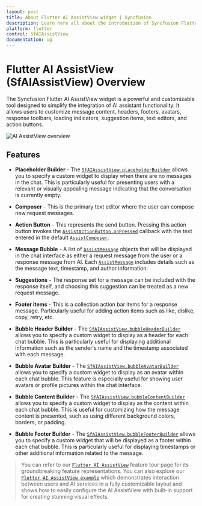 ```yaml
---
layout: post
title: About Flutter AI AssistView widget | Syncfusion 
description: Learn here all about the introduction of Syncfusion Flutter AI AssistView (SfAIAssistView) widget, its features, and more.
platform: flutter
control: SfAIAssistView
documentation: ug
---
```


# Flutter AI AssistView (SfAIAssistView) Overview

The Syncfusion Flutter AI AssistView widget is a powerful and customizable tool designed to simplify the integration of AI assistant functionality. It allows users to customize message content, headers, footers, avatars, response toolbars, loading indicators, suggestion items, text editors, and action buttons.

![AI AssistView overview](images/overview/assist-overview.gif)

## Features

* **Placeholder Builder** - The [`SfAIAssistView.placeholderBuilder`](https://pub.dev/documentation/syncfusion_flutter_chat/28.1.33-beta/assist_view/SfAIAssistView/placeholderBuilder.html) allows you to specify a custom widget to display when there are no messages in the chat. This is particularly useful for presenting users with a relevant or visually appealing message indicating that the conversation is currently empty.

* **Composer** - This is the primary text editor where the user can compose new request messages.

* **Action Button** - This represents the send button. Pressing this action button invokes the [`AssistActionButton.onPressed`](https://pub.dev/documentation/syncfusion_flutter_chat/28.1.33-beta/assist_view/AssistActionButton/onPressed.html) callback with the text entered in the default [`AssistComposer`](https://pub.dev/documentation/syncfusion_flutter_chat/28.1.33-beta/assist_view/AssistComposer-class.html).

* **Message Bubble** -  A list of [`AssistMessage`](https://pub.dev/documentation/syncfusion_flutter_chat/28.1.33-beta/assist_view/AssistMessage-class.html) objects that will be displayed in the chat interface as either a request message from the user or a response message from AI. Each [`AssistMessage`](https://pub.dev/documentation/syncfusion_flutter_chat/28.1.33-beta/assist_view/AssistMessage-class.html) includes details such as the message text, timestamp, and author information.

* **Suggestions** - The response set for a message can be included with the response itself, and choosing this suggestion can be treated as a new request message.

* **Footer items** - This is a collection action bar items for a response message. Particularly useful for adding action items such as like, dislike, copy, retry, etc.

* **Bubble Header Builder** - The [`SfAIAssistView.bubbleHeaderBuilder`](https://pub.dev/documentation/syncfusion_flutter_chat/28.1.33-beta/assist_view/SfAIAssistView/bubbleHeaderBuilder.html) allows you to specify a custom widget to display as a header for each chat bubble. This is particularly useful for displaying additional information such as the sender's name and the timestamp associated with each message.

* **Bubble Avatar Builder** - The [`SfAIAssistView.bubbleAvatarBuilder`](https://pub.dev/documentation/syncfusion_flutter_chat/28.1.33-beta/assist_view/SfAIAssistView/bubbleAvatarBuilder.html) allows you to specify a custom widget to display as an avatar within each chat bubble. This feature is especially useful for showing user avatars or profile pictures within the chat interface.

* **Bubble Content Builder** - The [`SfAIAssistView.bubbleContentBuilder`](https://pub.dev/documentation/syncfusion_flutter_chat/28.1.33-beta/assist_view/SfAIAssistView/bubbleContentBuilder.html) allows you to specify a custom widget to display as the content within each chat bubble. This is useful for customizing how the message content is presented, such as using different background colors, borders, or padding.

* **Bubble Footer Builder** - The [`SfAIAssistView.bubbleFooterBuilder`](https://pub.dev/documentation/syncfusion_flutter_chat/28.1.33-beta/assist_view/SfAIAssistView/bubbleFooterBuilder.html) allows you to specify a custom widget that will be displayed as a footer within each chat bubble. This is particularly useful for displaying timestamps or other additional information related to the message.

>You can refer to our [`Flutter AI AssistView`](https://www.syncfusion.com/flutter-widgets/flutter-aiassistview) feature tour page for its groundbreaking feature representations. You can also explore our [`Flutter AI AssistView example`](https://flutter.syncfusion.com/#/ai-assist-view/getting-started) which demonstrates interaction between users and AI services in a fully customizable layout and shows how to easily configure the AI AssistView with built-in support for creating stunning visual effects.